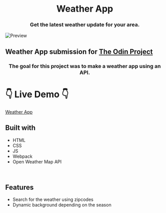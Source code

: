 <h1 align='center'>Weather App</h1>
<h3 align='center'>Get the latest weather update for your area.</h3>

![Preview](/src/images/preview/preview.png)

## Weather App submission for [The Odin Project](https://www.theodinproject.com/lessons/node-path-javascript-weather-app)

<h3 align='center'>The goal for this project was to make a weather app using an API.</h3>

# 👇 Live Demo 👇

[Weather App](https://mlorraine4.github.io/weather-app/)

## Built with
- HTML
- CSS
- JS
- Webpack
- Open Weather Map API

</br>

## Features

- Search for the weather using zipcodes
- Dynamic background depending on the season

</br>
